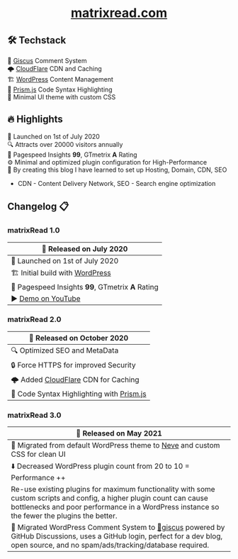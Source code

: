 <h1 align="center">
<a href="https://matrixread.com/">matrixread.com</a>
</h1>

## 🛠️ Techstack

💭 [Giscus](https://giscus.app/) Comment System  
🌩️ [CloudFlare](https://www.cloudflare.com) CDN and Caching  
🏗️ [WordPress](https://wordpress.com/) Content Management  
🌈 [Prism.js](https://prismjs.com/) Code Syntax Highlighting  
🎨 Minimal UI theme with custom CSS 
   

## 🔥 Highlights

🚀 Launched on 1st of July 2020  
🔍 Attracts over 20000 visitors annually  
💯 Pagespeed Insights **99**, GTmetrix **A** Rating  
⚙️ Minimal and optimized plugin configuration for High-Performance  
📖 By creating this blog I have learned to set up Hosting, Domain, CDN, SEO  

* CDN - Content Delivery Network, SEO - Search engine optimization

## Changelog 📋

### matrixRead 1.0

| 📅 Released on July 2020                                                                          |
|---------------------------------------------------------------------------------------------------|
| 🚀 Launched on 1st of July 2020                                                                   |
| 🏗️ Initial build with [WordPress](https://wordpress.com/)                                         |
| 💯 Pagespeed Insights **99**, GTmetrix **A** Rating                                               |
| ▶️ [Demo on YouTube](https://www.youtube.com/watch?v=lnvsuNZURR0)                                 |

### matrixRead 2.0

| 📅 Released on October 2020                                                                       |
|---------------------------------------------------------------------------------------------------|
| 🔍 Optimized SEO and MetaData                                                                     |
| 🔒 Force HTTPS for improved Security                                                              |
| 🌩️ Added [CloudFlare](https://www.cloudflare.com) CDN for Caching                                 |
| 🌈 Code Syntax Highlighting with [Prism.js](https://prismjs.com/)                                 |

### matrixRead 3.0

| 📅 Released on May 2021                                                                           |
|---------------------------------------------------------------------------------------------------|
| 🎨 Migrated from default WordPress theme to [Neve](https://wordpress.org/themes/neve/) and custom CSS for clean UI |
| ⬇️ Decreased WordPress plugin count from 20 to 10 = Performance ++                                                       |
| Re-use existing plugins for maximum functionality with some custom scripts and config, a higher plugin count can cause bottlenecks and poor performance in a WordPress instance so the fewer the plugins the better. |
| 💭 Migrated WordPress Comment System to [💎giscus](https://giscus.app/) powered by GitHub Discussions, uses a GitHub login, perfect for a dev blog, open source, and no spam/ads/tracking/database required.        |
